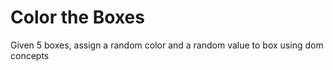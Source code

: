 # Color the Boxes
 Given 5 boxes, assign a random color and a random value to box using dom concepts
